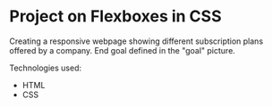<h1>Project on Flexboxes in CSS </h1>

Creating a responsive webpage showing different subscription plans offered by a company. 
End goal defined in the "goal" picture.

Technologies used: 
<ul>
<li>HTML</li>
<li>CSS</li>
</ul>
